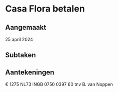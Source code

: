 # Casa Flora betalen
## Aangemaakt 
25 april 2024
## Subtaken

## Aantekeningen 
€ 1275 
NL73 INGB 0750 0397 60
tnv B. van Noppen